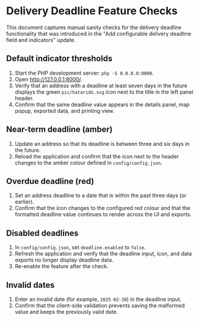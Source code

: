 # Delivery Deadline Feature Checks

This document captures manual sanity checks for the delivery deadline functionality that
was introduced in the "Add configurable delivery deadline field and indicators" update.

## Default indicator thresholds
1. Start the PHP development server: `php -S 0.0.0.0:8000`.
2. Open http://127.0.0.1:8000/.
3. Verify that an address with a deadline at least seven days in the future displays the
   green `pic/hatarido.svg` icon next to the title in the left panel header.
4. Confirm that the same deadline value appears in the details panel, map popup, exported
   data, and printing view.

## Near-term deadline (amber)
1. Update an address so that its deadline is between three and six days in the future.
2. Reload the application and confirm that the icon next to the header changes to the
   amber colour defined in `config/config.json`.

## Overdue deadline (red)
1. Set an address deadline to a date that is within the past three days (or earlier).
2. Confirm that the icon changes to the configured red colour and that the formatted
   deadline value continues to render across the UI and exports.

## Disabled deadlines
1. In `config/config.json`, set `deadline.enabled` to `false`.
2. Refresh the application and verify that the deadline input, icon, and data exports no
   longer display deadline data.
3. Re-enable the feature after the check.

## Invalid dates
1. Enter an invalid date (for example, `2025-02-30`) in the deadline input.
2. Confirm that the client-side validation prevents saving the malformed value and keeps
   the previously valid date.
